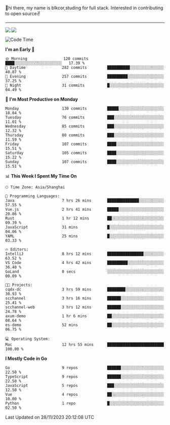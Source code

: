 👋hi there, my name is blkcor,studing for full stack.
Interested in contributing to open source✌️

<hr/>

![](https://github-readme-stats.vercel.app/api?username=blkcor)
<a href="https://github.com/blkcor/github-readme-stats">
    <img align="left" src="https://github-readme-stats.vercel.app/api/top-langs/?username=blkcor&hide=jupyter%20notebook,shaderlab,tex,c%23&langs_count=9" />
</a>


<!--START_SECTION:waka-->
![Code Time](http://img.shields.io/badge/Code%20Time-766%20hrs%2020%20mins-blue)

**I'm an Early 🐤** 

```text
🌞 Morning                120 commits         ████░░░░░░░░░░░░░░░░░░░░░   17.39 % 
🌆 Daytime                282 commits         ██████████░░░░░░░░░░░░░░░   40.87 % 
🌃 Evening                257 commits         █████████░░░░░░░░░░░░░░░░   37.25 % 
🌙 Night                  31 commits          █░░░░░░░░░░░░░░░░░░░░░░░░   04.49 % 
```
📅 **I'm Most Productive on Monday** 

```text
Monday                   130 commits         █████░░░░░░░░░░░░░░░░░░░░   18.84 % 
Tuesday                  76 commits          ███░░░░░░░░░░░░░░░░░░░░░░   11.01 % 
Wednesday                85 commits          ███░░░░░░░░░░░░░░░░░░░░░░   12.32 % 
Thursday                 80 commits          ███░░░░░░░░░░░░░░░░░░░░░░   11.59 % 
Friday                   107 commits         ████░░░░░░░░░░░░░░░░░░░░░   15.51 % 
Saturday                 105 commits         ████░░░░░░░░░░░░░░░░░░░░░   15.22 % 
Sunday                   107 commits         ████░░░░░░░░░░░░░░░░░░░░░   15.51 % 
```


📊 **This Week I Spent My Time On** 

```text
🕑︎ Time Zone: Asia/Shanghai

💬 Programming Languages: 
Java                     7 hrs 26 mins       ██████████████░░░░░░░░░░░   57.55 % 
Vue.js                   2 hrs 41 mins       █████░░░░░░░░░░░░░░░░░░░░   20.86 % 
Rust                     1 hr 12 mins        ██░░░░░░░░░░░░░░░░░░░░░░░   09.39 % 
JavaScript               31 mins             █░░░░░░░░░░░░░░░░░░░░░░░░   04.06 % 
YAML                     25 mins             █░░░░░░░░░░░░░░░░░░░░░░░░   03.33 % 

🔥 Editors: 
IntelliJ                 8 hrs 12 mins       ████████████████░░░░░░░░░   63.52 % 
VS Code                  4 hrs 42 mins       █████████░░░░░░░░░░░░░░░░   36.40 % 
GoLand                   0 secs              ░░░░░░░░░░░░░░░░░░░░░░░░░   00.09 % 

🐱‍💻 Projects: 
cqdx-dc                  3 hrs 59 mins       ████████░░░░░░░░░░░░░░░░░   30.93 % 
scchannel                3 hrs 16 mins       ██████░░░░░░░░░░░░░░░░░░░   25.41 % 
scchannel-web            3 hrs 12 mins       ██████░░░░░░░░░░░░░░░░░░░   24.78 % 
axum-demo                1 hr 6 mins         ██░░░░░░░░░░░░░░░░░░░░░░░   08.64 % 
es-demo                  52 mins             ██░░░░░░░░░░░░░░░░░░░░░░░   06.75 % 

💻 Operating System: 
Mac                      12 hrs 55 mins      █████████████████████████   100.00 % 
```

**I Mostly Code in Go** 

```text
Go                       9 repos             ██████░░░░░░░░░░░░░░░░░░░   22.50 % 
TypeScript               9 repos             ██████░░░░░░░░░░░░░░░░░░░   22.50 % 
JavaScript               5 repos             ███░░░░░░░░░░░░░░░░░░░░░░   12.50 % 
Vue                      4 repos             ██░░░░░░░░░░░░░░░░░░░░░░░   10.00 % 
Python                   1 repo              █░░░░░░░░░░░░░░░░░░░░░░░░   02.50 % 
```




 Last Updated on 28/11/2023 20:12:08 UTC
<!--END_SECTION:waka-->


